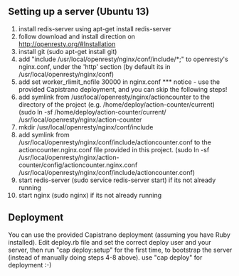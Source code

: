 Setting up a server (Ubuntu 13)
---------------------------------
1) install redis-server using apt-get install redis-server
2) follow download and install direction on http://openresty.org/#Installation
3) install git (sudo apt-get install git)
4) add "include /usr/local/openresty/nginx/conf/include/*;" to openresty's nginx.conf, under the 'http' section (by default its in /usr/local/openresty/nginx/conf)
5) add set worker_rlimit_nofile 30000 in nginx.conf
*** notice - use the provided Capistrano deployment, and you can skip the following steps!
6) add symlink from /usr/local/openresty/nginx/actioncounter to the directory of the project (e.g. /home/deploy/action-counter/current) (sudo ln -sf /home/deploy/action-counter/current/ /usr/local/openresty/nginx/action-counter
7) mkdir /usr/local/openresty/nginx/conf/include
8) add symlink from /usr/local/openresty/nginx/conf/include/actioncounter.conf to the actioncounter.nginx.conf file provided in this project. (sudo ln -sf /usr/local/openresty/nginx/action-counter/config/actioncounter.nginx.conf /usr/local/openresty/nginx/conf/include/actioncounter.conf)
9) start redis-server (sudo service redis-server start) if its not already running
10) start nginx (sudo nginx) if its not already running




Deployment
-----------------
You can use the provided Capistrano deployment (assuming you have Ruby installed).
Edit deploy.rb file and set the correct deploy user and your server,
then run "cap deploy:setup" for the first time, to bootstrap the server (instead of manually doing steps 4-8 above).
use "cap deploy" for deployment :-)
